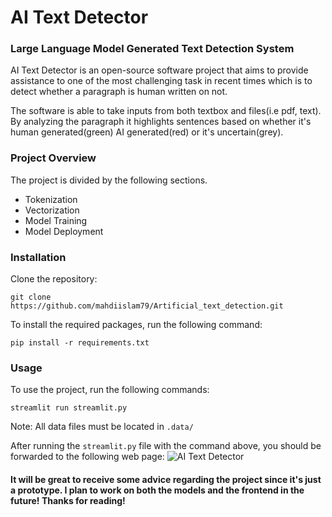 # AI Text Detector

### Large Language Model Generated Text Detection System
AI Text Detector is an open-source software project that aims to provide assistance to one of the most challenging task in recent times which is to detect whether a paragraph is human written on not. 

The software is able to take inputs from both textbox and files(i.e pdf, text). By analyzing the paragraph it highlights sentences based on whether it's human generated(green) AI generated(red) or it's uncertain(grey). 

### Project Overview
The project is divided by the following sections.

- Tokenization 
- Vectorization
- Model Training
- Model Deployment

### Installation
Clone the repository:

```git clone https://github.com/mahdiislam79/Artificial_text_detection.git```

To install the required packages, run the following command:

```pip install -r requirements.txt``` 

### Usage

To use the project, run the following commands:

```streamlit run streamlit.py``` 

Note: All data files must be located in ```.data/```

After running the ```streamlit.py``` file with the command above, you should be forwarded to the following web page:
![AI Text Detector](homepage_1.jpg)


#### It will be great to receive some advice regarding the project since it's just a prototype. I plan to work on both the models and the frontend in the future! Thanks for reading!